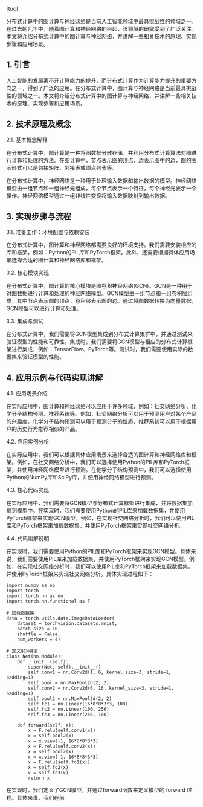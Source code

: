 
[toc]                    
                
                
分布式计算中的图计算与神经网络是当前人工智能领域中最具挑战性的领域之一。在过去的几年中，随着图计算和神经网络的兴起，该领域的研究受到了广泛关注。本文将介绍分布式计算中的图计算与神经网络，并讲解一些相关技术的原理、实现步骤和应用场景。

## 1. 引言

人工智能的发展离不开计算能力的提升，而分布式计算作为计算能力提升的重要方向之一，得到了广泛的应用。在分布式计算中，图计算与神经网络是当前最具挑战性的领域之一。本文将介绍分布式计算中的图计算与神经网络，并讲解一些相关技术的原理、实现步骤和应用场景。

## 2. 技术原理及概念

2.1. 基本概念解释

在分布式计算中，图计算是一种将图数据分散存储，并利用分布式计算算法对图进行计算和处理的方法。在图计算中，节点表示图的顶点，边表示图中的边，图的表示形式可以是邻接矩阵、邻接表或顶点列表等。

在分布式计算中，神经网络是一种用于处理输入数据和输出数据的模型。神经网络模型由一组节点和一组神经元组成，每个节点表示一个特征，每个神经元表示一个操作。神经网络模型通过一组非线性变换将输入数据映射到输出数据。

## 3. 实现步骤与流程

3.1. 准备工作：环境配置与依赖安装

在分布式计算中，图计算和神经网络都需要良好的环境支持。我们需要安装相应的库和框架，例如：Python的PIL库和PyTorch框架。此外，还需要根据具体应用场景选择合适的图计算和神经网络库和框架。

3.2. 核心模块实现

在分布式计算中，图计算的核心模块是图卷积神经网络(GCN)。GCN是一种用于对图数据进行计算和处理的神经网络模型。GCN模型由一组节点和一组卷积层组成，其中节点表示图的顶点，卷积层表示图的边。通过将图数据转换为向量数据，GCN模型可以进行计算和处理。

3.3. 集成与测试

在分布式计算中，我们需要将GCN模型集成到分布式计算集群中，并通过测试来验证模型的性能和可靠性。集成时，我们需要将GCN模型与相应的分布式计算框架进行集成，例如：TensorFlow、PyTorch等。测试时，我们需要使用实际的数据集来验证模型的性能。

## 4. 应用示例与代码实现讲解

4.1. 应用场景介绍

在实际应用中，图计算和神经网络可以应用于许多领域，例如：社交网络分析、化学分子结构预测、推荐系统等。例如，社交网络分析可以用于预测用户对某个产品的兴趣度，化学分子结构预测可以用于预测分子的性质，推荐系统可以用于根据用户的历史行为推荐相似的产品。

4.2. 应用实例分析

在实际应用中，我们可以根据具体应用场景来选择合适的图计算和神经网络库和框架。例如，在社交网络分析中，我们可以选择使用Python的PIL库和PyTorch框架，并使用神经网络模型进行预测。在化学分子结构预测中，我们可以选择使用Python的NumPy库和SciPy库，并使用神经网络模型进行预测。

4.3. 核心代码实现

在实际应用中，我们需要将GCN模型与分布式计算框架进行集成，并将数据集加载到模型中。在实现时，我们需要使用Python的PIL库来加载数据集，并使用PyTorch框架来实现GCN模型。例如，在实现社交网络分析时，我们可以使用PIL库和PyTorch框架来加载数据集，并使用PyTorch框架来实现社交网络分析。

4.4. 代码讲解说明

在实现时，我们需要使用Python的PIL库和PyTorch框架来实现GCN模型。具体来说，我们需要使用PIL库来加载数据集，并使用PyTorch框架来实现GCN模型。例如，在实现社交网络分析时，我们可以使用PIL库和PyTorch框架来加载数据集，并使用PyTorch框架来实现社交网络分析。具体实现过程如下：

```
import numpy as np
import torch
import torch.nn as nn
import torch.nn.functional as F

# 加载数据集
data = torch.utils.data.ImageDataLoader(
    dataset = torchvision.datasets.mnist,
    batch_size = 10,
    shuffle = False,
    num_workers = 4)

# 定义GCN模型
class Net(nn.Module):
    def __init__(self):
        super(Net, self).__init__()
        self.conv1 = nn.Conv2d(1, 6, kernel_size=3, stride=1, padding=1)
        self.pool = nn.MaxPool2d(2, 2)
        self.conv2 = nn.Conv2d(6, 16, kernel_size=3, stride=1, padding=1)
        self.pool2 = nn.MaxPool2d(2, 2)
        self.fc1 = nn.Linear(16*8*8*3*3, 100)
        self.fc2 = nn.Linear(100, 256)
        self.fc3 = nn.Linear(256, 100)

    def forward(self, x):
        x = F.relu(self.conv1(x))
        x = self.pool2(x)
        x = x.view(-1, 16*8*8*3*3)
        x = F.relu(self.conv2(x))
        x = self.pool2(x)
        x = x.view(-1, 16*8*8*3*3)
        x = F.relu(self.fc1(x))
        x = self.fc2(x)
        x = self.fc3(x)
        return x
```

在实现时，我们定义了GCN模型，并通过forward函数来定义模型的 forward 过程。具体来说，我们在前

